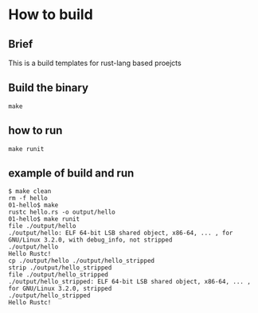 # How to build

## Brief

This is a build templates for rust-lang based proejcts

## Build the binary

```shell
make
```

## how to run

```shell
make runit
```

## example of build and run

```shell
$ make clean
rm -f hello
01-hello$ make
rustc hello.rs -o output/hello
01-hello$ make runit
file ./output/hello
./output/hello: ELF 64-bit LSB shared object, x86-64, ... , for GNU/Linux 3.2.0, with debug_info, not stripped
./output/hello
Hello Rustc!
cp ./output/hello ./output/hello_stripped
strip ./output/hello_stripped
file ./output/hello_stripped
./output/hello_stripped: ELF 64-bit LSB shared object, x86-64, ... , for GNU/Linux 3.2.0, stripped
./output/hello_stripped
Hello Rustc!
```
